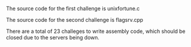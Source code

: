 The source code for the first challenge is unixfortune.c

The source code for the second challenge is flagsrv.cpp

There are a total of 23 challeges to write assembly code, which should be closed due to the servers being down.
